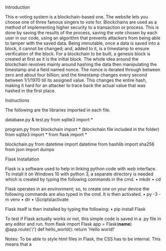 Introduction

This e-voting system is a blockchain-based one. The website lets you choose one of three famous singers to vote for. Blockchains are used as a method of implementing higher security to a transaction or process. This is done by saving the results of the process, saving the vote chosen by each user in our code, using an algorithm that prevents attackers from being able to tamper with the saved data. Being immutable, once a data is saved into a block, it cannot be changed; and, added to it, is a timestamp to ensure verification of the block. For a blockchain to be built, a genesis block is created at first as it is the initial block. The whole idea around the blockchain revolves mainly around hashing the data then manipulating the timestamp and a field named nonce. The nonce is iterated through between zero and about four billion; and the timestamp changes every second between 1/1/1970 till its assigned value. This changes the entire hash, making it hard for an attacker to trace back the actual value that was hashed in the first place.


Instructions

The following are the libraries imported in each file.

database.py & test.py
from sqlite3 import *

program.py
from blockchain import *  (blockchain file included in the folder)
from sqlite3 import *
from flask import *

blockchain.py
from datetime import datetime
from hashlib import sha256
from json import dumps


Flask Installation

Flask is a software used to help in linking python code with web interface. To install it on Windows 10 with python 3, a separate directory is needed which is created by typing the following commands in the cmd.
•	mkdir <project name>
•	cd <project name>

Flask operates in an environment; so, to create one on your device the following commands are also typed in the cmd. It is then activated.
•	py -3 -m venv <name of environment>
•	dir *<project name>*
•	<name of environment>\Scripts\activate

Flask itself is then installed by typing the following:
•	pip install Flask

To test if Flask actually works or not, this simple code is saved in a .py file in any editor and run.
from flask import Flask
app = Flask(__name__)
@app.route('/')
def hello_world():
return 'Hello world!'

Notes:
To be able to style html files in Flask, the CSS has to be internal. This means that a <style> tag in opened in the head of the html file; as shown below. They should also be added inside a “Template” file as a subfolder to the original folder.

